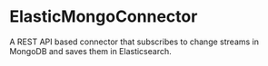 # ElasticMongoConnector
A REST API based connector that subscribes to change streams in MongoDB and saves them in Elasticsearch.
